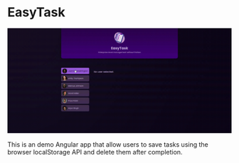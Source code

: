 # EasyTask

![Demo](demo.gif)

This is an demo Angular app that allow users to save tasks using the browser localStorage API and delete them after completion.
